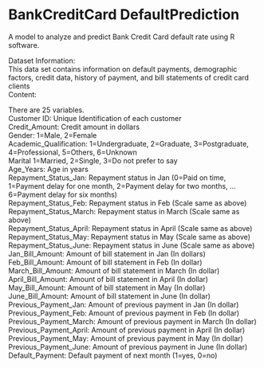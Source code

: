 # BankCreditCard DefaultPrediction
 A model to analyze and predict Bank Credit Card default rate using R software.

 Dataset Information:															  
 This data set contains information on default payments, demographic factors, credit data, history of payment, and bill statements of credit card clients 		  													
 Content:		  

 There are 25 variables.														  
 Customer ID:	Unique Identification of each customer					  									
 Credit_Amount:	Credit amount in dollars														  
 Gender:	 1=Male, 2=Female														  
 Academic_Qualification:	1=Undergraduate, 2=Graduate, 3=Postgraduate, 4=Professional, 5=Others, 6=Unknown														  
 Marital	1=Married, 2=Single, 3=Do not prefer to say						  								
 Age_Years:	Age in years														  
 Repayment_Status_Jan:	 Repayment status in Jan (0=Paid on time, 1=Payment delay for one month, 2=Payment delay for two months, ... 6=Payment delay for six months)														  
 Repayment_Status_Feb:	 Repayment status in Feb (Scale same as above)														  
 Repayment_Status_March:	Repayment status in March (Scale same as above)													  	  
 Repayment_Status_April:	Repayment status in April (Scale same as above)														  
 Repayment_Status_May:	 Repayment status in May (Scale same as above)														  
 Repayment_Status_June:	  Repayment status in June (Scale same as above)													  	  
 Jan_Bill_Amount:	    Amount of bill statement in Jan (In dollars)														  
 Feb_Bill_Amount:	    Amount of bill statement in Feb (In dollar)														  
 March_Bill_Amount:	  Amount of bill statement in March (In dollar)														  
 April_Bill_Amount:	  Amount of bill statement in April (In dollar)														  
 May_Bill_Amount:	    Amount of bill statement in May (In dollar)														  
 June_Bill_Amount:  	Amount of bill statement in June (In dollar)														    
 Previous_Payment_Jan:	Amount of previous payment in Jan (In dollar)													  	  
 Previous_Payment_Feb:	Amount of previous payment in Feb (In dollar)														    
 Previous_Payment_March:	Amount of previous payment in March (In dollar)												    		  
 Previous_Payment_April:	Amount of previous payment in April (In dollar)														  
 Previous_Payment_May:	  Amount of previous payment in May (In dollar)														  
 Previous_Payment_June:	  Amount of previous payment in June (In dollar)														  
 Default_Payment:	        Default payment of next month (1=yes, 0=no)														  
